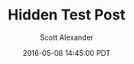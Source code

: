 ---
layout: podcast
title: "Hidden Test Post"
author: Scott Alexander
description: https://slatestarcodex.com/2016/05/08/hidden-test-post/
date: 2016-05-08 14:45:00 PDT
length: 33028
duration: 8
guid: hidden-test-post
---